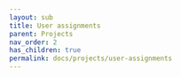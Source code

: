 ```yaml
---
layout: sub
title: User assignments
parent: Projects
nav_order: 2
has_children: true
permalink: docs/projects/user-assignments
---
```


